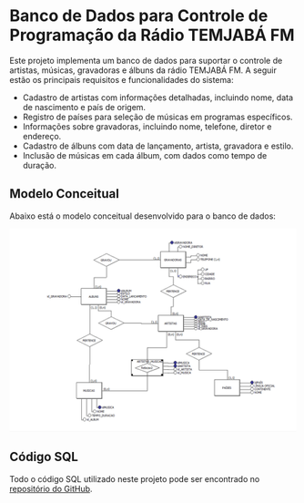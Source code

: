 # Banco de Dados para Controle de Programação da Rádio TEMJABÁ FM

Este projeto implementa um banco de dados para suportar o controle de artistas, músicas, gravadoras e álbuns da rádio TEMJABÁ FM. A seguir estão os principais requisitos e funcionalidades do sistema:

- Cadastro de artistas com informações detalhadas, incluindo nome, data de nascimento e país de origem.
- Registro de países para seleção de músicas em programas específicos.
- Informações sobre gravadoras, incluindo nome, telefone, diretor e endereço.
- Cadastro de álbuns com data de lançamento, artista, gravadora e estilo.
- Inclusão de músicas em cada álbum, com dados como tempo de duração.

## Modelo Conceitual

Abaixo está o modelo conceitual desenvolvido para o banco de dados:

![Modelo Conceitual](/imagem.png)

## Código SQL

Todo o código SQL utilizado neste projeto pode ser encontrado no [repositório do GitHub](/BDRadio.sql).

